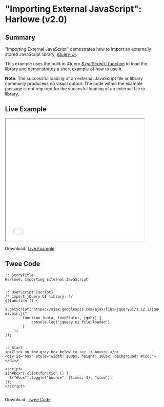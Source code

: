 # "Importing External JavaScript": Harlowe (v2.0)

## Summary

"Importing External JavaScript" demostrates how to import an externally stored JavaScript library, [jQuery UI](https://jqueryui.com/).

This example uses the built-in jQuery [*$.getScript()* function](https://api.jquery.com/jquery.getscript/) to load the library and demonstrates a short example of how to use it.

<div class="alertbox information"><strong>Note:</strong> The successful loading of an external JavaScript file or library commonly producess no visual output. The code within the example passage is not required for the succesful loading of an external file or library.</div>


## Live Example

<section>
<iframe src="harlowe_importexternaljs_example.html" height=400 width=90%></iframe>


Download: <a href="harlowe_importexternaljs_example.html" target="_blank">Live Example</a>
</section>

## Twee Code

```
:: StoryTitle
Harlowe: Importing External JavaScript


:: UserScript [script]
/* import jQuery UI library. */
$(function () {
	$.getScript("https://ajax.googleapis.com/ajax/libs/jqueryui/1.12.1/jquery-ui.min.js",
		function (data, textStatus, jqxhr) {
			console.log('jquery ui file loaded');
		}
	);
});


:: Start
<p>Click on the grey box below to see it bounce.</p>
<div id="box" style="width: 100px; height: 100px; background: #ccc;"></div>
 
<script>
$("#box").click(function () {
  $("#box").toggle("bounce", {times: 3}, "slow");
});
</script>


```

Download: <a href="harlowe_importexternaljs_twee.txt" target="_blank">Twee Code</a>

